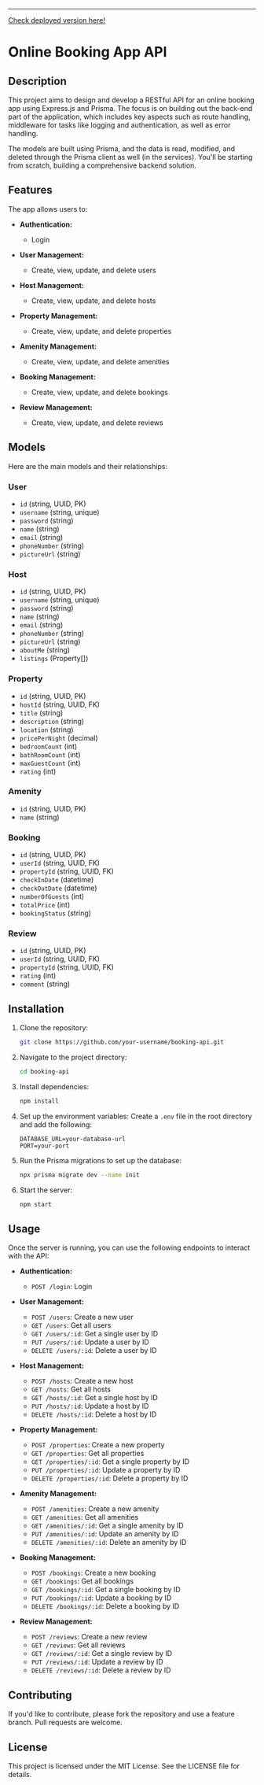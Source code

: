 ---
[Check deployed version here!](https://booking-backend-t3wv.onrender.com/)

# Online Booking App API

## Description

This project aims to design and develop a RESTful API for an online booking app using Express.js and Prisma. The focus is on building out the back-end part of the application, which includes key aspects such as route handling, middleware for tasks like logging and authentication, as well as error handling.

The models are built using Prisma, and the data is read, modified, and deleted through the Prisma client as well (in the services). You'll be starting from scratch, building a comprehensive backend solution.

## Features

The app allows users to:

- **Authentication:**

  - Login

- **User Management:**

  - Create, view, update, and delete users

- **Host Management:**

  - Create, view, update, and delete hosts

- **Property Management:**

  - Create, view, update, and delete properties

- **Amenity Management:**

  - Create, view, update, and delete amenities

- **Booking Management:**

  - Create, view, update, and delete bookings

- **Review Management:**
  - Create, view, update, and delete reviews

## Models

Here are the main models and their relationships:

### User

- `id` (string, UUID, PK)
- `username` (string, unique)
- `password` (string)
- `name` (string)
- `email` (string)
- `phoneNumber` (string)
- `pictureUrl` (string)

### Host

- `id` (string, UUID, PK)
- `username` (string, unique)
- `password` (string)
- `name` (string)
- `email` (string)
- `phoneNumber` (string)
- `pictureUrl` (string)
- `aboutMe` (string)
- `listings` (Property[])

### Property

- `id` (string, UUID, PK)
- `hostId` (string, UUID, FK)
- `title` (string)
- `description` (string)
- `location` (string)
- `pricePerNight` (decimal)
- `bedroomCount` (int)
- `bathRoomCount` (int)
- `maxGuestCount` (int)
- `rating` (int)

### Amenity

- `id` (string, UUID, PK)
- `name` (string)

### Booking

- `id` (string, UUID, PK)
- `userId` (string, UUID, FK)
- `propertyId` (string, UUID, FK)
- `checkInDate` (datetime)
- `checkOutDate` (datetime)
- `numberOfGuests` (int)
- `totalPrice` (int)
- `bookingStatus` (string)

### Review

- `id` (string, UUID, PK)
- `userId` (string, UUID, FK)
- `propertyId` (string, UUID, FK)
- `rating` (int)
- `comment` (string)

## Installation

1. Clone the repository:

   ```bash
   git clone https://github.com/your-username/booking-api.git
   ```

2. Navigate to the project directory:

   ```bash
   cd booking-api
   ```

3. Install dependencies:

   ```bash
   npm install
   ```

4. Set up the environment variables:
   Create a `.env` file in the root directory and add the following:

   ```
   DATABASE_URL=your-database-url
   PORT=your-port
   ```

5. Run the Prisma migrations to set up the database:

   ```bash
   npx prisma migrate dev --name init
   ```

6. Start the server:
   ```bash
   npm start
   ```

## Usage

Once the server is running, you can use the following endpoints to interact with the API:

- **Authentication:**

  - `POST /login`: Login

- **User Management:**

  - `POST /users`: Create a new user
  - `GET /users`: Get all users
  - `GET /users/:id`: Get a single user by ID
  - `PUT /users/:id`: Update a user by ID
  - `DELETE /users/:id`: Delete a user by ID

- **Host Management:**

  - `POST /hosts`: Create a new host
  - `GET /hosts`: Get all hosts
  - `GET /hosts/:id`: Get a single host by ID
  - `PUT /hosts/:id`: Update a host by ID
  - `DELETE /hosts/:id`: Delete a host by ID

- **Property Management:**

  - `POST /properties`: Create a new property
  - `GET /properties`: Get all properties
  - `GET /properties/:id`: Get a single property by ID
  - `PUT /properties/:id`: Update a property by ID
  - `DELETE /properties/:id`: Delete a property by ID

- **Amenity Management:**

  - `POST /amenities`: Create a new amenity
  - `GET /amenities`: Get all amenities
  - `GET /amenities/:id`: Get a single amenity by ID
  - `PUT /amenities/:id`: Update an amenity by ID
  - `DELETE /amenities/:id`: Delete an amenity by ID

- **Booking Management:**

  - `POST /bookings`: Create a new booking
  - `GET /bookings`: Get all bookings
  - `GET /bookings/:id`: Get a single booking by ID
  - `PUT /bookings/:id`: Update a booking by ID
  - `DELETE /bookings/:id`: Delete a booking by ID

- **Review Management:**
  - `POST /reviews`: Create a new review
  - `GET /reviews`: Get all reviews
  - `GET /reviews/:id`: Get a single review by ID
  - `PUT /reviews/:id`: Update a review by ID
  - `DELETE /reviews/:id`: Delete a review by ID

## Contributing

If you'd like to contribute, please fork the repository and use a feature branch. Pull requests are welcome.

## License

This project is licensed under the MIT License. See the LICENSE file for details.
